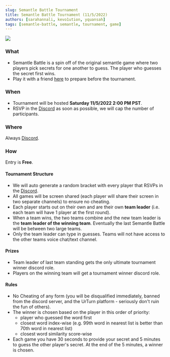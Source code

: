 ```yaml
---
slug: Semantle Battle Tournament
title: Semantle Battle Tournament (11/5/2022)
authors: [sarahannali, kevo1ution, yquansah]
tags: [semantle-battle, semantle, tournament, game]
---
```


![](https://visitor-badge.glitch.me/badge?page_id=semantle-battle-tournament-11-5-2022)
### What

- Semantle Battle is a spin off of the original semantle game where two players pick secrets for one another to guess. The player who guesses the secret first wins.
- Play it with a friend [here](https://www.urturn.app/games/63474d0012b461000e15dc96) to prepare before the tournament.

### When

- Tournament will be hosted **Saturday 11/5/2022 2:00 PM PST**.
- RSVP in the [Discord](https://discord.gg/myWacjdb5S) as soon as possible, we will cap the number of participants.

### Where

Always [Discord](https://discord.gg/9hpzbEba?event=1037129035651751997).

### How

Entry is **Free**.

#### Tournament Structure

- We will auto generate a random bracket with every player that RSVPs in the [Discord](https://discord.gg/myWacjdb5S).
- All games will be screen shared (each player will share their screen in two separate channels) to ensure no cheating.
- Each player starts out on their own and are their own **team leader** (i.e. each team will have 1 player at the first round).
- When a team wins, the two teams combine and the new team leader is the **team leader of the winning team**. Eventually the last Semantle Battle will be between two large teams.
- Only the team leader can type in guesses. Teams will not have access to the other teams voice chat/text channel.

#### Prizes

- Team leader of last team standing gets the only ultimate tournament winner discord role.
- Players on the winning team will get a tournament winner discord role.

#### Rules

- No Cheating of any form (you will be disqualified immediately, banned from the discord server, and the UrTurn platform - seriously don't ruin the fun of others).
- The winner is chosen based on the player in this order of priority:
  - player who guessed the word first
  - closest word index-wise (e.g. 99th word in nearest list is better than 70th word in nearest list)
  - closest word similarity score-wise
- Each game you have 30 seconds to provide your secret and 5 minutes to guess the other player's secret. At the end of the 5 minutes, a winner is chosen.
